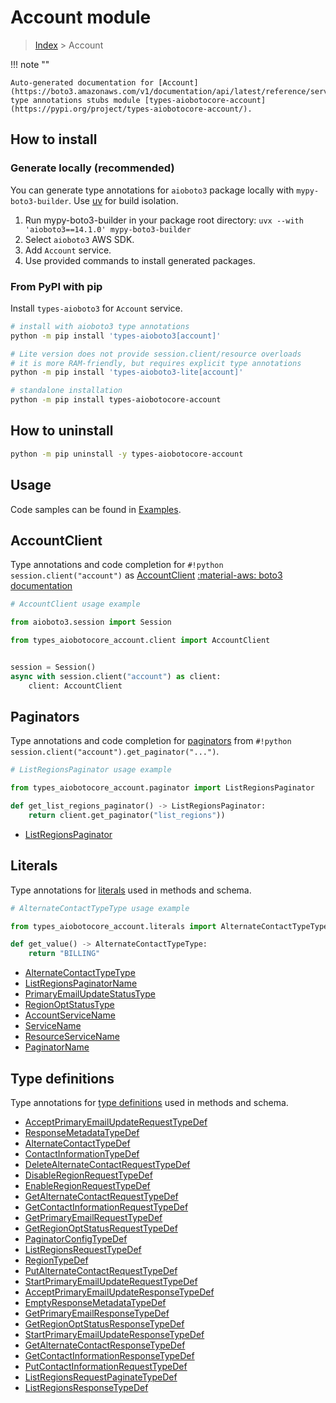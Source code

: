# Account module

> [Index](../README.md) > Account


!!! note ""

    Auto-generated documentation for [Account](https://boto3.amazonaws.com/v1/documentation/api/latest/reference/services/account.html#account)
    type annotations stubs module [types-aiobotocore-account](https://pypi.org/project/types-aiobotocore-account/).

## How to install

### Generate locally (recommended)

You can generate type annotations for `aioboto3` package locally with `mypy-boto3-builder`.
Use [uv](https://docs.astral.sh/uv/getting-started/installation/) for build isolation.

1. Run mypy-boto3-builder in your package root directory: `uvx --with 'aioboto3==14.1.0' mypy-boto3-builder`
1. Select `aioboto3` AWS SDK.
1. Add `Account` service.
1. Use provided commands to install generated packages.



### From PyPI with pip

Install `types-aioboto3` for `Account` service.

```bash
# install with aioboto3 type annotations
python -m pip install 'types-aioboto3[account]'

# Lite version does not provide session.client/resource overloads
# it is more RAM-friendly, but requires explicit type annotations
python -m pip install 'types-aioboto3-lite[account]'

# standalone installation
python -m pip install types-aiobotocore-account
```



## How to uninstall

```bash
python -m pip uninstall -y types-aiobotocore-account
```

## Usage

Code samples can be found in [Examples](./usage.md).

## AccountClient

Type annotations and code completion for  `#!python session.client("account")` as [AccountClient](./client.md)
[:material-aws: boto3 documentation](https://boto3.amazonaws.com/v1/documentation/api/latest/reference/services/account.html#Account.Client)

```python
# AccountClient usage example

from aioboto3.session import Session

from types_aiobotocore_account.client import AccountClient


session = Session()
async with session.client("account") as client:
    client: AccountClient
```


## Paginators

Type annotations and code completion for
[paginators](./paginators.md)
from `#!python session.client("account").get_paginator("...")`.

```python
# ListRegionsPaginator usage example

from types_aiobotocore_account.paginator import ListRegionsPaginator

def get_list_regions_paginator() -> ListRegionsPaginator:
    return client.get_paginator("list_regions"))
```

- [ListRegionsPaginator](./paginators.md#listregionspaginator)








## Literals

Type annotations for [literals](./literals.md) used in methods and schema.

```python
# AlternateContactTypeType usage example

from types_aiobotocore_account.literals import AlternateContactTypeType

def get_value() -> AlternateContactTypeType:
    return "BILLING"
```

- [AlternateContactTypeType](./literals.md#alternatecontacttypetype)
- [ListRegionsPaginatorName](./literals.md#listregionspaginatorname)
- [PrimaryEmailUpdateStatusType](./literals.md#primaryemailupdatestatustype)
- [RegionOptStatusType](./literals.md#regionoptstatustype)
- [AccountServiceName](./literals.md#accountservicename)
- [ServiceName](./literals.md#servicename)
- [ResourceServiceName](./literals.md#resourceservicename)
- [PaginatorName](./literals.md#paginatorname)




## Type definitions

Type annotations for [type definitions](./type_defs.md) used in methods and schema.

- [AcceptPrimaryEmailUpdateRequestTypeDef](./type_defs.md#acceptprimaryemailupdaterequesttypedef)
- [ResponseMetadataTypeDef](./type_defs.md#responsemetadatatypedef)
- [AlternateContactTypeDef](./type_defs.md#alternatecontacttypedef)
- [ContactInformationTypeDef](./type_defs.md#contactinformationtypedef)
- [DeleteAlternateContactRequestTypeDef](./type_defs.md#deletealternatecontactrequesttypedef)
- [DisableRegionRequestTypeDef](./type_defs.md#disableregionrequesttypedef)
- [EnableRegionRequestTypeDef](./type_defs.md#enableregionrequesttypedef)
- [GetAlternateContactRequestTypeDef](./type_defs.md#getalternatecontactrequesttypedef)
- [GetContactInformationRequestTypeDef](./type_defs.md#getcontactinformationrequesttypedef)
- [GetPrimaryEmailRequestTypeDef](./type_defs.md#getprimaryemailrequesttypedef)
- [GetRegionOptStatusRequestTypeDef](./type_defs.md#getregionoptstatusrequesttypedef)
- [PaginatorConfigTypeDef](./type_defs.md#paginatorconfigtypedef)
- [ListRegionsRequestTypeDef](./type_defs.md#listregionsrequesttypedef)
- [RegionTypeDef](./type_defs.md#regiontypedef)
- [PutAlternateContactRequestTypeDef](./type_defs.md#putalternatecontactrequesttypedef)
- [StartPrimaryEmailUpdateRequestTypeDef](./type_defs.md#startprimaryemailupdaterequesttypedef)
- [AcceptPrimaryEmailUpdateResponseTypeDef](./type_defs.md#acceptprimaryemailupdateresponsetypedef)
- [EmptyResponseMetadataTypeDef](./type_defs.md#emptyresponsemetadatatypedef)
- [GetPrimaryEmailResponseTypeDef](./type_defs.md#getprimaryemailresponsetypedef)
- [GetRegionOptStatusResponseTypeDef](./type_defs.md#getregionoptstatusresponsetypedef)
- [StartPrimaryEmailUpdateResponseTypeDef](./type_defs.md#startprimaryemailupdateresponsetypedef)
- [GetAlternateContactResponseTypeDef](./type_defs.md#getalternatecontactresponsetypedef)
- [GetContactInformationResponseTypeDef](./type_defs.md#getcontactinformationresponsetypedef)
- [PutContactInformationRequestTypeDef](./type_defs.md#putcontactinformationrequesttypedef)
- [ListRegionsRequestPaginateTypeDef](./type_defs.md#listregionsrequestpaginatetypedef)
- [ListRegionsResponseTypeDef](./type_defs.md#listregionsresponsetypedef)

